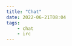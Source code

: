 ```yaml
---
title: "Chat"
date: 2022-06-21T08:04
tags: 
    - chat
    - irc
---
```

<ins id="kiwi-romaniachat" data-theme="default" data-nick="RomaniaChat??" data-chan="romania,radioclick"></ins>
<script src="https://embed.showchat.eu.org/js/kiwi-romaniachat.min.js"></script>
